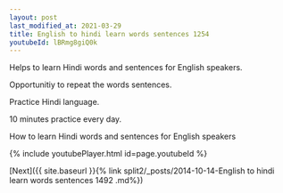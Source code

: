 ```yaml
---
layout: post
last_modified_at: 2021-03-29
title: English to hindi learn words sentences 1254 
youtubeId: lBRmg8giQ0k
---
```

 
 
Helps to learn Hindi words and sentences for English speakers.

Opportunitiy to repeat the words sentences. 

Practice Hindi language. 
 
10 minutes practice every day. 
 
How to learn Hindi words and sentences for English speakers 
 
{% include youtubePlayer.html id=page.youtubeId %}
 
 
[Next]({{ site.baseurl }}{% link  split2/_posts/2014-10-14-English to hindi learn words sentences 1492 .md%})
 
